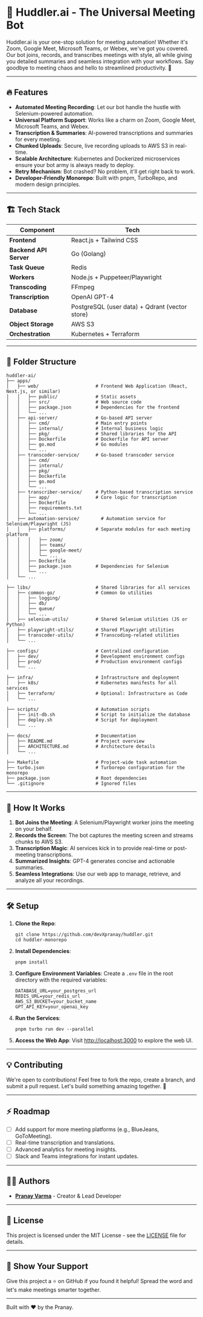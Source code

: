 🎥 Huddler.ai - The Universal Meeting Bot
=========================================

Huddler.ai is your one-stop solution for meeting automation! Whether it's Zoom, Google Meet, Microsoft Teams, or Webex, we've got you covered. Our bot joins, records, and transcribes meetings with style, all while giving you detailed summaries and seamless integration with your workflows. Say goodbye to meeting chaos and hello to streamlined productivity. 🚀

* * * * *

🔥 Features
-----------

-   **Automated Meeting Recording**: Let our bot handle the hustle with Selenium-powered automation.
-   **Universal Platform Support**: Works like a charm on Zoom, Google Meet, Microsoft Teams, and Webex.
-   **Transcription & Summaries**: AI-powered transcriptions and summaries for every meeting.
-   **Chunked Uploads**: Secure, live recording uploads to AWS S3 in real-time.
-   **Scalable Architecture**: Kubernetes and Dockerized microservices ensure your bot army is always ready to deploy.
-   **Retry Mechanism**: Bot crashed? No problem, it'll get right back to work.
-   **Developer-Friendly Monorepo**: Built with pnpm, TurboRepo, and modern design principles.

* * * * *

🏗️ Tech Stack
--------------

| Component | Tech |
| --- | --- |
| **Frontend** | React.js + Tailwind CSS |
| **Backend API Server** | Go (Golang) |
| **Task Queue** | Redis |
| **Workers** | Node.js + Puppeteer/Playwright |
| **Transcoding** | FFmpeg |
| **Transcription** | OpenAI GPT-4 |
| **Database** | PostgreSQL (user data) + Qdrant (vector store) |
| **Object Storage** | AWS S3 |
| **Orchestration** | Kubernetes + Terraform |

* * * * *

📂 Folder Structure
-------------------

```
huddler-ai/
├── apps/
│   ├── web/                     # Frontend Web Application (React, Next.js, or similar)
│   │   ├── public/              # Static assets
│   │   ├── src/                 # Web source code
│   │   ├── package.json         # Dependencies for the frontend
│   │   └── ...
│   ├── api-server/              # Go-based API server
│   │   ├── cmd/                 # Main entry points
│   │   ├── internal/            # Internal business logic
│   │   ├── pkg/                 # Shared libraries for the API
│   │   ├── Dockerfile           # Dockerfile for API server
│   │   ├── go.mod               # Go modules
│   │   └── ...
│   ├── transcoder-service/      # Go-based transcoder service
│   │   ├── cmd/
│   │   ├── internal/
│   │   ├── pkg/
│   │   ├── Dockerfile
│   │   ├── go.mod
│   │   └── ...
│   ├── transcriber-service/     # Python-based transcription service
│   │   ├── app/                 # Core logic for transcription
│   │   ├── Dockerfile
│   │   ├── requirements.txt
│   │   └── ...
│   ├── automation-service/        # Automation service for Selenium/Playwright (JS)
│   │   ├── platforms/           # Separate modules for each meeting platform
│   │   │   ├── zoom/
│   │   │   ├── teams/
│   │   │   ├── google-meet/
│   │   │   └── ...
│   │   ├── Dockerfile
│   │   ├── package.json         # Dependencies for Selenium
│   │   └── ...
│   └── ...

├── libs/                        # Shared libraries for all services
│   ├── common-go/               # Common Go utilities
│   │   ├── logging/
│   │   ├── db/
│   │   ├── queue/
│   │   └── ...
│   ├── selenium-utils/          # Shared Selenium utilities (JS or Python)
│   ├── playwright-utils/        # Shared Playwright utilities
│   ├── transcoder-utils/        # Transcoding-related utilities
│   └── ...

├── configs/                     # Centralized configuration
│   ├── dev/                     # Development environment configs
│   ├── prod/                    # Production environment configs
│   └── ...

├── infra/                       # Infrastructure and deployment
│   ├── k8s/                     # Kubernetes manifests for all services
│   ├── terraform/               # Optional: Infrastructure as Code
│   └── ...

├── scripts/                     # Automation scripts
│   ├── init-db.sh               # Script to initialize the database
│   ├── deploy.sh                # Script for deployment
│   └── ...

├── docs/                        # Documentation
│   ├── README.md                # Project overview
│   ├── ARCHITECTURE.md          # Architecture details
│   └── ...

├── Makefile                     # Project-wide task automation
├── turbo.json                   # Turborepo configuration for the monorepo
├── package.json                 # Root dependencies
└── .gitignore                   # Ignored files

```

* * * * *

🚀 How It Works
---------------

1.  **Bot Joins the Meeting**: A Selenium/Playwright worker joins the meeting on your behalf.
2.  **Records the Screen**: The bot captures the meeting screen and streams chunks to AWS S3.
3.  **Transcription Magic**: AI services kick in to provide real-time or post-meeting transcriptions.
4.  **Summarized Insights**: GPT-4 generates concise and actionable summaries.
5.  **Seamless Integrations**: Use our web app to manage, retrieve, and analyze all your recordings.

* * * * *

🛠️ Setup
---------

1.  **Clone the Repo**:

    ```
    git clone https://github.com/devXpranay/huddler.git
    cd huddler-monorepo

    ```

2.  **Install Dependencies**:

    ```
    pnpm install

    ```

3.  **Configure Environment Variables**: Create a `.env` file in the root directory with the required variables:

    ```
    DATABASE_URL=your_postgres_url
    REDIS_URL=your_redis_url
    AWS_S3_BUCKET=your_bucket_name
    GPT_API_KEY=your_openai_key

    ```

4.  **Run the Services**:

    ```
    pnpm turbo run dev --parallel

    ```

5.  **Access the Web App**: Visit [http://localhost:3000](http://localhost:3000/) to explore the web UI.

* * * * *

💡 Contributing
---------------

We're open to contributions! Feel free to fork the repo, create a branch, and submit a pull request. Let's build something amazing together. 🌟

* * * * *

⚡ Roadmap
---------

-   [ ]  Add support for more meeting platforms (e.g., BlueJeans, GoToMeeting).
-   [ ]  Real-time transcription and translations.
-   [ ]  Advanced analytics for meeting insights.
-   [ ]  Slack and Teams integrations for instant updates.

* * * * *

🧑‍💻 Authors
-------------

-   **[Pranay Varma](https://linkedin.com/in/pranay-varma)** - Creator & Lead Developer

* * * * *

📜 License
----------

This project is licensed under the MIT License - see the [LICENSE](https://chatgpt.com/c/LICENSE) file for details.

* * * * *

🌟 Show Your Support
--------------------

Give this project a ⭐ on GitHub if you found it helpful! Spread the word and let's make meetings smarter together.

* * * * *

Built with ❤️ by the Pranay.